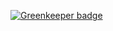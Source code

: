 
[![Greenkeeper badge](https://badges.greenkeeper.io/Macil/eslint-plugin-no-dupe-class-fields.svg)](https://greenkeeper.io/)
